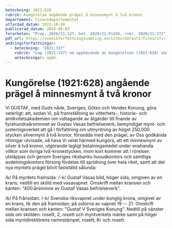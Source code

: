 ```yaml
---
beteckning: 1921:628
rubrik: Kungörelse angående prägel å minnesmynt å två kronor
departement: Finansdepartementet
utfardad_datum: 1921-10-28
publicerad_datum: 2024-09-03
forarbeten: "Prop. 2020/21:127, bet. 2020/21:FiU45, rskr. 2020/21:272"
pdf_url: https://svenskforfattningssamling.se/sites/default/files/sfs/1921-10/SFS1921-628.pdf
andringsforfattningar:
  - beteckning: "2021:337"
    rubrik: "Lag (2021:337) om upphävande av kungörelsen (1921:628) angående prägel å minnesmynt å två kronor"
    anteckningar: upph.
---
```


# Kungörelse (1921:628) angående prägel å minnesmynt å två kronor

Vi GUSTAF, med Guds nåde, Sveriges, Götes och Vendes Konung, göra veterligt: att, sedan Vi, på framställning av vitterhets-, historie- och antikvitetsakademien om vidtagande av åtgärder till firande av fyrahundraårsminnet av Gustav Vasas befrielseverk, bemyndigat mynt- och justeringsverket att gå i författning om utmyntning av högst 250,000 stycken silvermynt å två kronor, försedda med den prägel, av Oss godkända ritningar utvisade, så hava Vi velat härmed kungöra, att ett minnesmynt av silver å två kronor, utgörande lagligt betalningsmedel under enahanda villkor som övriga två-kronestycken, inom kort kommer att i rörelsen utsläppas och genom Sveriges riksbanks huvudkontors och samtliga avdelningskontors försorg fördelas till spridning över hela riket, samt att det nya myntets prägel blivit fastställd sålunda:

/k/ På myntets framsida: /-k/ Gustaf Vasas bild, höger sida, omgiven av en krans; nedtill en sköld med vasavapnet. Omskrift mellan kransen och kanten: "400:årsminne av Gustaf Vasas befrielseverk".

/k/ På frånsidan: /-k/ Svenska riksvapnet under kunglig krona, omgivet av en krans, lik den på framsidan; på sidorna av vapnet 19 -- 21. Omskrift mellan kransen och kanten: "Gustaf V Sveriges Konung". Nedtill på vänster sida om skölden: rosett, 2, rosett och myntverkets märke samt på höger sida myntdirektörens namnstämpel, rosett, Kr och rosett.